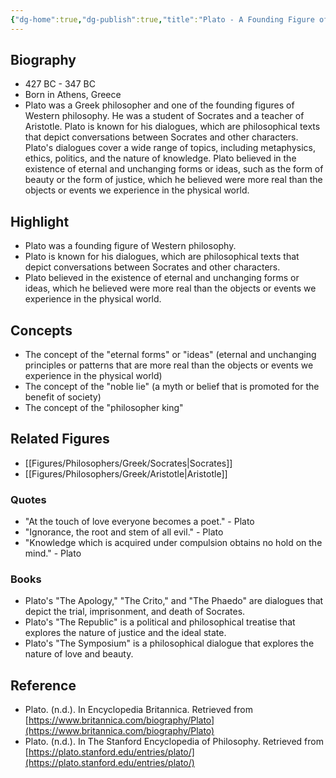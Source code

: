 ```yaml
---
{"dg-home":true,"dg-publish":true,"title":"Plato - A Founding Figure of Western Philosophy","tags":["figure","philosopher","Greek philosophy","metaphysics","ethics","politics","gardenEntry"],"permalink":"/figures/philosophers/greek/plato/","dgPassFrontmatter":true}
---
```


## Biography

-   427 BC - 347 BC
-   Born in Athens, Greece
-   Plato was a Greek philosopher and one of the founding figures of Western philosophy. He was a student of Socrates and a teacher of Aristotle. Plato is known for his dialogues, which are philosophical texts that depict conversations between Socrates and other characters. Plato's dialogues cover a wide range of topics, including metaphysics, ethics, politics, and the nature of knowledge. Plato believed in the existence of eternal and unchanging forms or ideas, such as the form of beauty or the form of justice, which he believed were more real than the objects or events we experience in the physical world.

## Highlight

-   Plato was a founding figure of Western philosophy.
-   Plato is known for his dialogues, which are philosophical texts that depict conversations between Socrates and other characters.
-   Plato believed in the existence of eternal and unchanging forms or ideas, which he believed were more real than the objects or events we experience in the physical world.

## Concepts

-   The concept of the "eternal forms" or "ideas" (eternal and unchanging principles or patterns that are more real than the objects or events we experience in the physical world)
-   The concept of the "noble lie" (a myth or belief that is promoted for the benefit of society)
-   The concept of the "philosopher king"

## Related Figures

-   [[Figures/Philosophers/Greek/Socrates\|Socrates]]
-   [[Figures/Philosophers/Greek/Aristotle\|Aristotle]]

### Quotes

-   "At the touch of love everyone becomes a poet." - Plato
-   "Ignorance, the root and stem of all evil." - Plato
-   "Knowledge which is acquired under compulsion obtains no hold on the mind." - Plato

### Books

-   Plato's "The Apology," "The Crito," and "The Phaedo" are dialogues that depict the trial, imprisonment, and death of Socrates.
-   Plato's "The Republic" is a political and philosophical treatise that explores the nature of justice and the ideal state.
-   Plato's "The Symposium" is a philosophical dialogue that explores the nature of love and beauty.

## Reference

-   Plato. (n.d.). In Encyclopedia Britannica. Retrieved from [https://www.britannica.com/biography/Plato](https://www.britannica.com/biography/Plato)
-   Plato. (n.d.). In The Stanford Encyclopedia of Philosophy. Retrieved from [https://plato.stanford.edu/entries/plato/](https://plato.stanford.edu/entries/plato/)